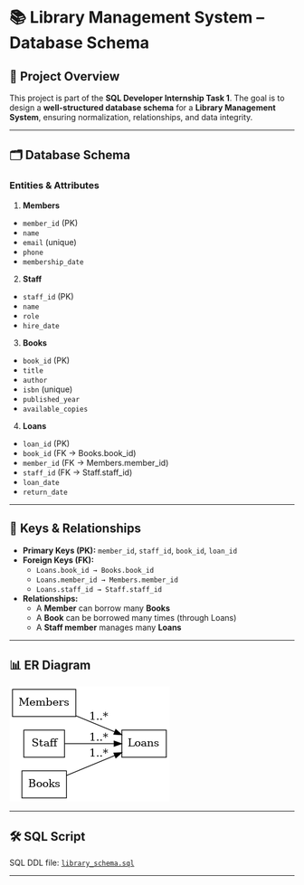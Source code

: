 # 📚 Library Management System – Database Schema

## 📌 Project Overview
This project is part of the **SQL Developer Internship Task 1**.
The goal is to design a **well-structured database schema** for a **Library Management System**, ensuring normalization, relationships, and data integrity.

---

## 🗂️ Database Schema

### **Entities & Attributes**

1. **Members**
- `member_id` (PK)
- `name`
- `email` (unique)
- `phone`
- `membership_date`

2. **Staff**
- `staff_id` (PK)
- `name`
- `role`
- `hire_date`

3. **Books**
- `book_id` (PK)
- `title`
- `author`
- `isbn` (unique)
- `published_year`
- `available_copies`

4. **Loans**
- `loan_id` (PK)
- `book_id` (FK → Books.book_id)
- `member_id` (FK → Members.member_id)
- `staff_id` (FK → Staff.staff_id)
- `loan_date`
- `return_date`

---

## 🔑 Keys & Relationships
- **Primary Keys (PK):** `member_id`, `staff_id`, `book_id`, `loan_id`
- **Foreign Keys (FK):**
  - `Loans.book_id → Books.book_id`
  - `Loans.member_id → Members.member_id`
  - `Loans.staff_id → Staff.staff_id`
- **Relationships:**
  - A **Member** can borrow many **Books**
  - A **Book** can be borrowed many times (through Loans)
  - A **Staff member** manages many **Loans**

---

## 📊 ER Diagram

![Library ER Diagram](library_er_diagram.png)

---

## 🛠️ SQL Script

SQL DDL file: [`library_schema.sql`](library_schema.sql)

---

